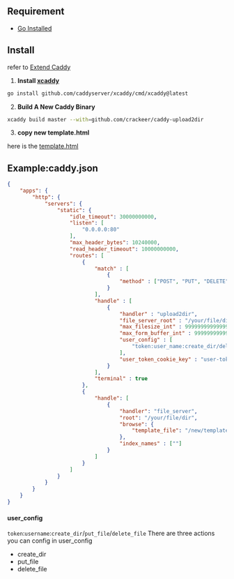 ## Requirement
- [Go Installed](https://golang.org/doc/install)

## Install
refer to [Extend Caddy](https://caddyserver.com/docs/extending-caddy)
1. **Install [xcaddy](https://github.com/caddyserver/xcaddy)**

```sh
go install github.com/caddyserver/xcaddy/cmd/xcaddy@latest
```

2. **Build A New Caddy Binary**

```sh
xcaddy build master --with=github.com/crackeer/caddy-upload2dir
```

3. **copy new template.html**

here is the [template.html](https://github.com/crackeer/caddy-upload2dir/blob/main/template.html)


## Example:caddy.json

```json
{
    "apps": {
        "http": {
            "servers": {
                "static": {
                    "idle_timeout": 30000000000,
                    "listen": [
                        "0.0.0.0:80"
                    ],
                    "max_header_bytes": 10240000,
                    "read_header_timeout": 10000000000,
                    "routes": [
                        {
                            "match" : [
                                {
                                    "method" : ["POST", "PUT", "DELETE"]
                                }
                            ],
                            "handle" : [
                                {
                                    "handler" : "upload2dir",
                                    "file_server_root" : "/your/file/dir",
                                    "max_filesize_int" : 99999999999999,
                                    "max_form_buffer_int" : 9999999999999,
                                    "user_config" : [
                                        "token:user_name:create_dir/delete_file/put_file"
                                    ],
                                    "user_token_cookie_key" : "user-token-key"
                                }
                            ],
                            "terminal" : true
                        },
                        {
                            "handle": [
                                {
                                    "handler": "file_server",
                                    "root": "/your/file/dir",
                                    "browse": {
                                        "template_file": "/new/template.html"
                                    },
                                    "index_names" : [""]
                                }
                            ]
                        }
                    ]
                }
            }
        }
    }
}
```

#### user_config
`token`:`username`:`create_dir`/`put_file`/`delete_file`
There are three actions you can config in user_config
- create_dir
- put_file
- delete_file


